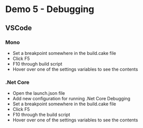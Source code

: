# Demo 5 - Debugging

## VSCode

### Mono

* Set a breakpoint somewhere in the build.cake file
* Click F5
* F10 through build script
* Hover over one of the settings variables to see the contents

### .Net Core

* Open the launch.json file
* Add new configuration for running .Net Core Debugging
* Set a breakpoint somewhere in the build.cake file
* Click F5
* F10 through the build script
* Hover over one of the settings variables to see the contents